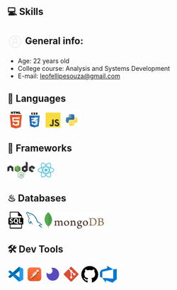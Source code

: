 ## 💻 Skills

<div align='left'>
  <h2><img align='center' width='35' alt="GIF" src="./images/Profile.png"/> General info:</h2>

  - Age: 22 years old
  - College course: Analysis and Systems Development
  - E-mail: leofellipesouza@gmail.com
</div>

## 💬 Languages
<p>
  <img  height="38" alingn="left" src="./images/html.png" alt="HTML" />
  <img  height="38" alingn="left" src="./images/css3.png" alt="CSS" />
  <img  height="38" alingn="left" src="./images/javascript.png" alt="JavaScript" />
  <img  height="38" alingn="left" src="./images/python.png" alt="Python"/>
</p>

## 🚀 Frameworks
<p>
  <img  height="38" alingn="left" src="./images/nodejs.png" alt="NodeJS" />
  <img  height="38" alingn="left" src="./images/react.png" alt="ReactJS" />
</p>

## ♨ Databases
<p>
  <img  height="38" alingn="left" src="./images/sql.png" alt="SQL" />
  <img  height="38" alingn="left" src="./images/mysql.png" alt="MySQL" />
  <img  height="38" alingn="left" src="./images/mongoDB.png" alt="MongoDB" />
</p>

## 🛠 Dev Tools
<p>    
  <img  height="38" alingn="left" src="./images/vscode.png" alt="VS Code" />  
  <img  height="38" alingn="left" src="./images/postman.png" alt="Postman" />
  <img  height="38" alingn="left" src="./images/insomnia.png" alt="Insomnia" />
  <img  height="38" alingn="left" src="./images/git.png" alt="Git" />
  <img  height="38" alingn="left" src="./images/github.png" alt="GitHub" />
  <img  height="38" alingn="left" src="./images/azure.png" alt="Azure" />
</p>
